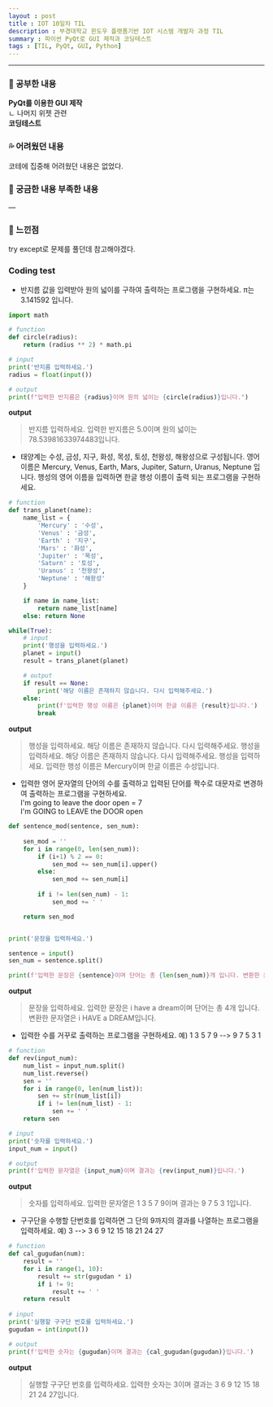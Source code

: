 ```yaml
---
layout : post
title : IOT 10일차 TIL
description : 부경대학교 윈도우 플랫폼기반 IOT 시스템 개발자 과정 TIL
summary : 파이썬 PyQt로 GUI 제작과 코딩테스트
tags : [TIL, PyQt, GUI, Python]
---
```

  
-------------
   
   
### 📓 공부한 내용 

**PyQt를 이용한 GUI 제작**  
 ㄴ 나머지 위젯 관련  
**코딩테스트**

### 💦 어려웠던 내용 

코테에 집중해 어려웠던 내용은 없었다.
 
### 🧷 궁금한 내용  부족한 내용 

―

### 💬 느낀점 

try except로 문제를 풀던데 참고해야겠다.


### Coding test  
    
* 반지름 값을 입력받아 원의 넓이를 구하여 출력하는 프로그램을 구현하세요. π는 3.141592 입니다.  

```python
import math

# function
def circle(radius):
    return (radius ** 2) * math.pi

# input
print('반지름 입력하세요.')
radius = float(input())

# output
print(f"입력한 반지름은 {radius}이며 원의 넓이는 {circle(radius)}입니다.")
```

**output**  
  > 반지름 입력하세요.
    입력한 반지름은 5.0이며 원의 넓이는 78.53981633974483입니다.
  
      
* 태양계는 수성, 금성, 지구, 화성, 목성, 토성, 천왕성, 해왕성으로 구성됩니다. 영어 이름은 Mercury, Venus, Earth, Mars, Jupiter, Saturn, Uranus, Neptune 입니다. 행성의 영어 이름을 입력하면 한글 행성 이름이 출력 되는 프로그램을 구현하세요.

```python
# function
def trans_planet(name):
    name_list = {
        'Mercury' : '수성',
        'Venus' : '금성',
        'Earth' : '지구',
        'Mars' : '화성',
        'Jupiter' : '목성',
        'Saturn' : '토성',
        'Uranus' : '천왕성',
        'Neptune' : '해왕성'
    }

    if name in name_list:
        return name_list[name]
    else: return None

while(True):
    # input
    print('행성을 입력하세요.')
    planet = input()
    result = trans_planet(planet)

    # output
    if result == None:
        print('해당 이름은 존재하지 않습니다. 다시 입력해주세요.')
    else:
        print(f'입력한 행성 이름은 {planet}이며 한글 이름은 {result}입니다.')
        break
```
**output**  
  > 행성을 입력하세요.
  해당 이름은 존재하지 않습니다. 다시 입력해주세요.
  행성을 입력하세요.
  해당 이름은 존재하지 않습니다. 다시 입력해주세요.
  행성을 입력하세요.
  입력한 행성 이름은 Mercury이며 한글 이름은 수성입니다.
    
* 입력한 영어 문자열의 단어의 수를 출력하고 입력된 단어를 짝수로 대문자로 변경하여 출력하는 프로그램을 구현하세요.  
  I'm going to leave the door open = 7  
  I'm GOING to LEAVE the DOOR open  

```python
def sentence_mod(sentence, sen_num):
    
    sen_mod = ''
    for i in range(0, len(sen_num)):
        if (i+1) % 2 == 0:
            sen_mod += sen_num[i].upper()
        else:
            sen_mod += sen_num[i]
        
        if i != len(sen_num) - 1:
            sen_mod += ' '

    return sen_mod


print('문장을 입력하세요.')

sentence = input()
sen_num = sentence.split()

print(f'입력한 문장은 {sentence}이며 단어는 총 {len(sen_num)}개 입니다. 변환한 문자열은 {sentence_mod(sentence, sen_num)}입니다.')
```
**output**
  > 문장을 입력하세요.
  입력한 문장은 i have a dream이며 단어는 총 4개 입니다. 변환한 문자열은 i HAVE a DREAM입니다.
    
* 입력한 수를 거꾸로 출력하는 프로그램을 구현하세요. 예) 1 3 5 7 9 --> 9 7 5 3 1  
```python
# function
def rev(input_num):
    num_list = input_num.split()
    num_list.reverse()
    sen = ''
    for i in range(0, len(num_list)):
        sen += str(num_list[i])
        if i != len(num_list) - 1:
            sen += ' '
    return sen

# input
print('숫자를 입력하세요.')
input_num = input()

# output
print(f'입력한 문자열은 {input_num}이며 결과는 {rev(input_num)}입니다.')
```
**output**
  > 숫자를 입력하세요.
  입력한 문자열은 1 3 5 7 9이며 결과는 9 7 5 3 1입니다.
    
* 구구단을 수행할 단번호를 입력하면 그 단의 9까지의 결과를 나열하는 프로그램을 입력하세요. 예) 3 --> 3 6 9 12 15 18 21 24 27
```python
# function
def cal_gugudan(num):
    result = ''
    for i in range(1, 10):
        result += str(gugudan * i)
        if i != 9:
            result += ' '
    return result
    
# input
print('실행할 구구단 번호를 입력하세요.')
gugudan = int(input())

# output
print(f'입력한 숫자는 {gugudan}이며 결과는 {cal_gugudan(gugudan)}입니다.')
```
**output**
  > 실행할 구구단 번호를 입력하세요.
  입력한 숫자는 3이며 결과는 3 6 9 12 15 18 21 24 27입니다.
